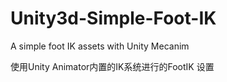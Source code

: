 # Unity3d-Simple-Foot-IK

A simple foot IK assets with Unity Mecanim

使用Unity Animator内置的IK系统进行的FootIK 设置

